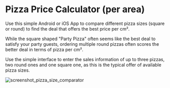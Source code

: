 # Pizza Price Calculator (per area)
Use this simple Android or iOS App to compare different pizza sizes (square or round) to find the deal that offers the best price per cm².

While the square shaped "Party Pizza" often seems like the best deal to satisfy your party guests, ordering multiple round pizzas often scores the better deal in terms of pizza per cm². 

Use the simple interface to enter the sales information of up to three pizzas, two round ones and one square one, as this is the typical offer of available pizza sizes.

![screenshot_pizza_size_comparator](https://github.com/RayVinc/PizzaCalculator/assets/63920085/51f4aa8c-25dd-4a68-9f6e-334327d3cdef)
